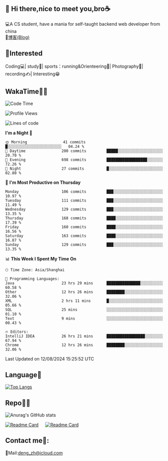 👋 Hi there,nice to meet you,bro☕
---
💻A CS student, have a mania for self-taught backend web developer from china   
📌[博客(Blog)](https://github.com/HealUP/MyBlog)

 <!-- waka-box start -->
 <!-- waka-box end -->
 
🧲**Interested**
--
Coding💻| study📖| sports：running&Orienteering🏃‍| Photography📸| recording✍️| Interesting😁

WakaTime👨‍💻
---
<!--START_SECTION:waka-->
![Code Time](http://img.shields.io/badge/Code%20Time-1%2C660%20hrs%2040%20mins-blue)

![Profile Views](http://img.shields.io/badge/Profile%20Views-0-blue)

![Lines of code](https://img.shields.io/badge/From%20Hello%20World%20I%27ve%20Written-205.0%20thousand%20lines%20of%20code-blue)

**I'm a Night 🦉** 

```text
🌞 Morning                41 commits          █░░░░░░░░░░░░░░░░░░░░░░░░   04.24 % 
🌆 Daytime                200 commits         █████░░░░░░░░░░░░░░░░░░░░   20.70 % 
🌃 Evening                698 commits         ██████████████████░░░░░░░   72.26 % 
🌙 Night                  27 commits          █░░░░░░░░░░░░░░░░░░░░░░░░   02.80 % 
```
📅 **I'm Most Productive on Thursday** 

```text
Monday                   106 commits         ███░░░░░░░░░░░░░░░░░░░░░░   10.97 % 
Tuesday                  111 commits         ███░░░░░░░░░░░░░░░░░░░░░░   11.49 % 
Wednesday                129 commits         ███░░░░░░░░░░░░░░░░░░░░░░   13.35 % 
Thursday                 168 commits         ████░░░░░░░░░░░░░░░░░░░░░   17.39 % 
Friday                   160 commits         ████░░░░░░░░░░░░░░░░░░░░░   16.56 % 
Saturday                 163 commits         ████░░░░░░░░░░░░░░░░░░░░░   16.87 % 
Sunday                   129 commits         ███░░░░░░░░░░░░░░░░░░░░░░   13.35 % 
```


📊 **This Week I Spent My Time On** 

```text
🕑︎ Time Zone: Asia/Shanghai

💬 Programming Languages: 
Java                     23 hrs 29 mins      ███████████████░░░░░░░░░░   60.58 % 
Other                    12 hrs 26 mins      ████████░░░░░░░░░░░░░░░░░   32.06 % 
XML                      2 hrs 11 mins       █░░░░░░░░░░░░░░░░░░░░░░░░   05.66 % 
SQL                      25 mins             ░░░░░░░░░░░░░░░░░░░░░░░░░   01.10 % 
Text                     9 mins              ░░░░░░░░░░░░░░░░░░░░░░░░░   00.43 % 

🔥 Editors: 
IntelliJ IDEA            26 hrs 21 mins      █████████████████░░░░░░░░   67.94 % 
Chrome                   12 hrs 26 mins      ████████░░░░░░░░░░░░░░░░░   32.06 % 
```


 Last Updated on 12/08/2024 15:25:52 UTC
<!--END_SECTION:waka-->

Language🚀
---
[![Top Langs](https://github-readme-stats.vercel.app/api/top-langs/?username=HealUP&layout=compact&hide_border=true)](https://github.com/HealUP)

Repo🧑‍💻
---
![Anurag's GitHub stats](https://github-readme-stats.vercel.app/api?username=HealUP&count_private=true&show_icons=true&theme=gruvbox&hide_border=true) 

[![Readme Card](https://github-readme-stats.vercel.app/api/pin/?username=HealUP&repo=InternetEy&theme=transparent)](https://github.com/HealUP/InternetEy) &emsp;
[![Readme Card](https://github-readme-stats.vercel.app/api/pin/?username=HealUP&repo=CampusExperience&theme=transparent)](https://github.com/HealUP/CampusExperience)


Contact me📱:
---
📮Mail:deng_zh@icloud.com  
